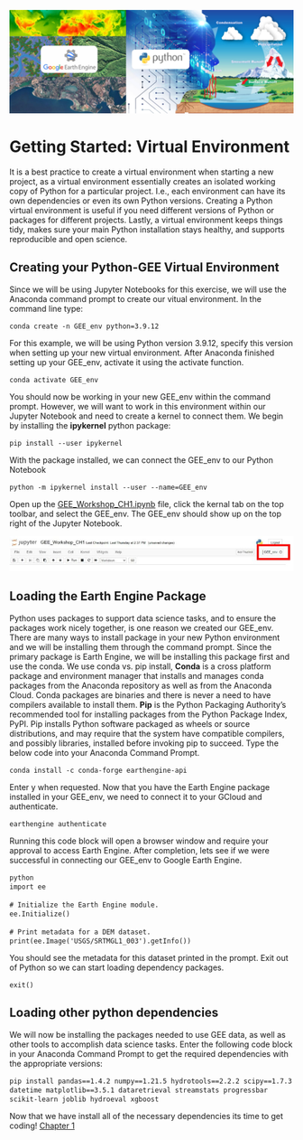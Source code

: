 ![GEE_ML](./Images/GEE_ML_Hydrological_Cycle.jpg)

# Getting Started: Virtual Environment
It is a best practice to create a virtual environment when starting a new project, as a virtual environment essentially creates an isolated working copy of Python for a particular project. 
I.e., each environment can have its own dependencies or even its own Python versions.
Creating a Python virtual environment is useful if you need different versions of Python or packages for different projects.
Lastly, a virtual environment keeps things tidy, makes sure your main Python installation stays healthy, and supports reproducible and open science.

## Creating your Python-GEE Virtual Environment
Since we will be using Jupyter Notebooks for this exercise, we will use the Anaconda command prompt to create our vitual environment. 
In the command line type: 

    conda create -n GEE_env python=3.9.12

For this example, we will be using Python version 3.9.12, specify this version when setting up your new virtual environment.
After Anaconda finished setting up your GEE_env, activate it using the activate function.

    conda activate GEE_env

You should now be working in your new GEE_env within the command prompt. 
However, we will want to work in this environment within our Jupyter Notebook and need to create a kernel to connect them.
We begin by installing the **ipykernel** python package:

    pip install --user ipykernel

With the package installed, we can connect the GEE_env to our Python Notebook

    python -m ipykernel install --user --name=GEE_env

Open up the [GEE_Workshop_CH1.ipynb](./GEE_Workshop_CH1.ipynb) file, click the kernal tab on the top toolbar, and select the GEE_env. 
The GEE_env should show up on the top right of the Jupyter Notebook.

![GEE_Notebook_GEE_env](./Images/GEE_Jupyter_Kernel2.JPG)


## Loading the Earth Engine Package
Python uses packages to support data science tasks, and to ensure the packages work nicely together, is one reason we created our GEE_env.
There are many ways to install package in your new Python environment and we will be installing them through the command prompt.
Since the primary package is Earth Engine, we will be installing this package first and use the conda.
We use conda vs. pip install, **Conda** is a cross platform package and environment manager that installs and manages conda packages from the Anaconda repository as well as from the Anaconda Cloud.
Conda packages are binaries and there is never a need to have compilers available to install them. 
**Pip** is the Python Packaging Authority’s recommended tool for installing packages from the Python Package Index, PyPI. 
Pip installs Python software packaged as wheels or source distributions, and may require that the system have compatible compilers, and possibly libraries, installed before invoking pip to succeed.
Type the below code into your Anaconda Command Prompt.

    conda install -c conda-forge earthengine-api

Enter y when requested.
Now that you have the Earth Engine package installed in your GEE_env, we need to connect it to your GCloud and authenticate.

    earthengine authenticate

Running this code block will open a browser window and require your approval to access Earth Engine. 
After completion, lets see if we were successful in connecting our GEE_env to Google Earth Engine.

    python
    import ee

    # Initialize the Earth Engine module.
    ee.Initialize()

    # Print metadata for a DEM dataset.
    print(ee.Image('USGS/SRTMGL1_003').getInfo())

You should see the metadata for this dataset printed in the prompt.
Exit out of Python so we can start loading dependency packages.

    exit()

## Loading other python dependencies
We will now be installing the packages needed to use GEE data, as well as other tools to accomplish data science tasks.
Enter the following code block in your Anaconda Command Prompt to get the required dependencies with the appropriate versions:

    pip install pandas==1.4.2 numpy==1.21.5 hydrotools==2.2.2 scipy==1.7.3 datetime matplotlib==3.5.1 dataretrieval streamstats progressbar scikit-learn joblib hydroeval xgboost



Now that we have install all of the necessary dependencies its time to get coding!
[Chapter 1](./GEE_Workshop_CH1.ipynb)





